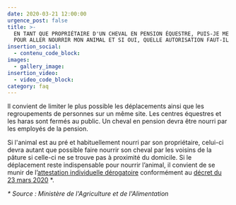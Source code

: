 ```yaml
---
date: 2020-03-21 12:00:00
urgence_post: false
title: >-
  EN TANT QUE PROPRIÉTAIRE D'UN CHEVAL EN PENSION ÉQUESTRE, PUIS-JE ME DÉPLACER
  POUR ALLER NOURRIR MON ANIMAL ET SI OUI, QUELLE AUTORISATION FAUT-IL AVOIR ?
insertion_social:
  - contenu_code_block:
images:
  - gallery_image:
insertion_video:
  - video_code_block:
category: faq
---
```


Il convient de limiter le plus possible les d&eacute;placements ainsi que les regroupements de personnes sur un m&ecirc;me site. Les centres &eacute;questres et les haras sont ferm&eacute;s au public. Un cheval en pension devra &ecirc;tre nourri par les employ&eacute;s de la pension.&nbsp;

Si l'animal est au pr&eacute; et habituellement nourri par son propri&eacute;taire, celui-ci devra autant que possible faire nourrir son cheval par les voisins de la p&acirc;ture si celle-ci ne se trouve pas &agrave; proximit&eacute; du domicile. Si le d&eacute;placement reste indispensable pour nourrir l’animal, il convient de se munir de l’[attestation individuelle d&eacute;rogatoire](https://www.interieur.gouv.fr/Actualites/L-actu-du-Ministere/Attestation-de-deplacement-derogatoire-et-justificatif-de-deplacement-professionnel) conform&eacute;ment au [d&eacute;cret du 23 mars 2020](https://www.legifrance.gouv.fr/affichTexte.do?cidTexte=JORFTEXT000041746694&amp;categorieLien=id) \*.&nbsp;

*\* Source : Minist&egrave;re de l'Agriculture et de l'Alimentation*